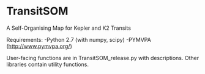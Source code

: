 # TransitSOM
A Self-Organising Map for Kepler and K2 Transits

Requirements:
-Python 2.7 (with numpy, scipy)
-PYMVPA (http://www.pymvpa.org/)

User-facing functions are in TransitSOM_release.py with descriptions. Other libraries contain utility functions.
